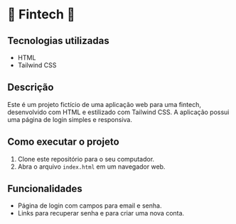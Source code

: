 # 💸 Fintech 💸

## Tecnologias utilizadas
- HTML
- Tailwind CSS

## Descrição
Este é um projeto fictício de uma aplicação web para uma fintech, desenvolvido com HTML e estilizado com Tailwind CSS. A aplicação possui uma página de login simples e responsiva.

## Como executar o projeto
1. Clone este repositório para o seu computador.
2. Abra o arquivo `index.html` em um navegador web.

## Funcionalidades
- Página de login com campos para email e senha.
- Links para recuperar senha e para criar uma nova conta.